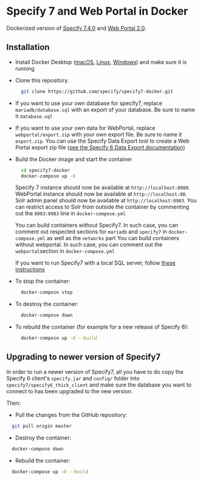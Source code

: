 # Specify 7 and Web Portal in Docker

Dockerized version of [Specify 7.4.0](https://github.com/specify/specify7) and [Web Portal 2.0](https://github.com/specify/webportal-installer).

## Installation

- Install Docker Desktop ([macOS](https://hub.docker.com/editions/community/docker-ce-desktop-mac/), [Linux](https://docs.docker.com/engine/install/ubuntu/), [Windows](https://hub.docker.com/editions/community/docker-ce-desktop-windows/)) and make sure it is running

- Clone this repository.
  ```bash
    git clone https://github.com/specify/specify7-docker.git
  ```

- If you want to use your own database for specify7, replace `mariadb/database.sql` with an export of your database. Be sure to name it `database.sql`

- If you want to use your own data for WebPortal, replace `webportal/export.zip` with your own export file. Be sure to name it `export.zip`. You can use the Specify Data Export tool to create a Web Portal export zip file ([see the Specify 6 Data Export documentation](https://www.sustain.specifysoftware.org/wp-content/uploads/2017/03/Using-the-Specify-Web-Portal.pdf))

- Build the Docker image and start the container
  ```bash
    cd specify7-docker
    docker-compose up -d
  ```

  Specify 7 instance should now be available at `http://localhost:8080`.
  WebPortal instance should now be available at `http://localhost:80`.
  Solr admin panel should now be available at `http://localhost:8983`. You can restrict access to Solr from outside the container by commenting out the `8983:8983` line in `docker-compose.yml`

  You can build containers without Specify7. In such case, you can comment out respected sections for `mariadb` and `specify7` in `docker-compose.yml` as well as the `networks` part
  You can build containers without webportal. In such case, you can comment out the `webportal`section in `docker-compose.yml`

  If you want to run Specify7 with a local SQL server, follow [these instructions](https://github.com/specify/specify7-docker/tree/sp7_only)

- To stop the container:
  ```bash
    docker-compose stop
  ```
- To destroy the container:
  ```bash
    docker-compose down
  ```
- To rebuild the container (for example for a new release of Specify 6):
  ```bash
    docker-compose up -d --build
  ```


## Upgrading to newer version of Specify7

In order to run a newer version of Specify7, all you have to do copy the Specify 6 client's `specify.jar` and `config/` folder into `specify7/specify6_thick_client` and make sure the database you want to connect to has been upgraded to the new version.

Then:

- Pull the changes from the GitHub repository:

```bash
  git pull origin master
```

- Destroy the container:

```bash
  docker-compose down
```

- Rebuild the container:

```bash
  docker-compose up -d --build
```